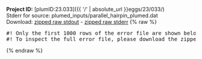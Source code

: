 **Project ID:** [plumID:23.033]({{ '/' | absolute_url }}eggs/23/033/)  
Stderr for source:  plumed_inputs/parallel_hairpin_plumed.dat   
Download: [zipped raw stdout](parallel_hairpin_plumed.dat.plumed_master.stdout.txt.zip) - [zipped raw stderr](parallel_hairpin_plumed.dat.plumed_master.stderr.txt.zip) 
{% raw %}
<pre>
#! Only the first 1000 rows of the error file are shown below
#! To inspect the full error file, please download the zipped raw stderr file above
</pre>
{% endraw %}
